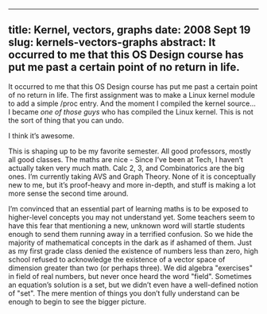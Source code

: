 --------------------------------------------------------------------------------
title:    Kernel, vectors, graphs
date:     2008 Sept 19
slug:     kernels-vectors-graphs
abstract: It occurred to me that this OS Design course has put me past
          a certain point of no return in life.
--------------------------------------------------------------------------------

It occurred to me that this OS Design course has put me past a certain point of
no return in life. The first assignment was to make a Linux kernel module to
add a simple /proc entry. And the moment I compiled the kernel source... I
became *one of those guys* who has compiled the Linux kernel. This is not the
sort of thing that you can undo.

I think it’s awesome.

This is shaping up to be my favorite semester. All good professors, mostly all
good classes. The maths are nice - Since I’ve been at Tech, I haven’t actually
taken very much math. Calc 2, 3, and Combinatorics are the big ones. I’m
currently taking AVS and Graph Theory. None of it is conceptually new to me,
but it’s proof-heavy and more in-depth, and stuff is making a lot more sense
the second time around.

I’m convinced that an essential part of learning maths is to be exposed to
higher-level concepts you may not understand yet. Some teachers seem to have
this fear that mentioning a new, unknown word will startle students enough to
send them running away in a terrified confusion. So we hide the majority of
mathematical concepts in the dark as if ashamed of them. Just as my first grade
class denied the existence of numbers less than zero, high school refused to
acknowledge the existence of a vector space of dimension greater than two (or
perhaps three). We did algebra "exercises" in field of real numbers, but never
once heard the word "field". Sometimes an equation’s solution is a set, but we
didn’t even have a well-defined notion of "set". The mere mention of things you
don’t fully understand can be enough to begin to see the bigger picture.
